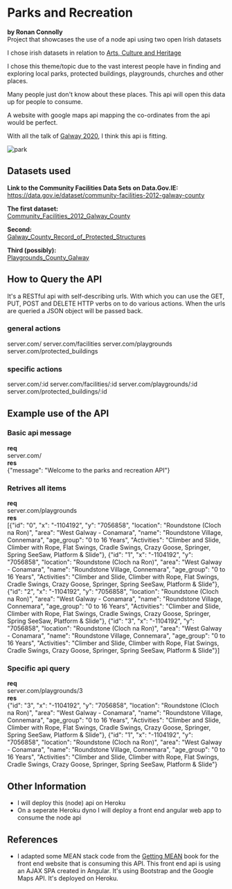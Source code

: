 # Parks and Recreation
**by Ronan Connolly**  
Project that showcases the use of a node api using two open Irish datasets 

I chose irish datasets in relation to [Arts, Culture and Heritage](https://data.gov.ie/data/search?res_format=CSV&theme-primary=Arts)

I chose this theme/topic due to the vast interest people have in finding and exploring local parks, protected buildings, playgrounds, churches and other places.

Many people just don't know about these places.
This api will open this data up for people to consume.

A website with google maps api mapping the co-ordinates from the api would be perfect.

With all the talk of [Galway 2020](http://galway2020.ie/en/), I think this api is fitting.


![park](http://www.destateparks.com/images/parks/alapocas-run/alapocas-run.jpg "Park")

## Datasets used
**Link to the Community Facilities Data Sets on Data.Gov.IE:**  
https://data.gov.ie/dataset/community-facilities-2012-galway-county

**The first dataset:**  
[Community_Facilities_2012_Galway_County](https://data.gov.ie/dataset/community-facilities-2012-galway-county)  

**Second:**  
[Galway_County_Record_of_Protected_Structures](https://data.gov.ie/dataset/galway-county-record-of-protected-structures)  

**Third (possibly):**  
[Playgrounds_County_Galway](https://data.gov.ie/dataset/playgrounds-county-galway)  

## How to Query the API
It's a RESTful api with self-describing urls.
With which you can use the GET, PUT, POST and DELETE HTTP verbs on to do various actions.
When the urls are queried a JSON object will be passed back.

### general actions
server.com/
server.com/facilities
server.com/playgrounds
server.com/protected_buildings

### specific actions
server.com/:id
server.com/facilities/:id
server.com/playgrounds/:id
server.com/protected_buildings/:id


## Example use of the API
### Basic api message
**req**  
server.com/  
**res**  
{"message": "Welcome to the parks and recreation API"}

### Retrives all items
**req**  
server.com/playgrounds  
**res**  
[{"id": "0", "x": "-1104192", "y": "7056858", "location": "Roundstone (Cloch na Ron)", "area": "West Galway - Conamara", "name": "Roundstone Village, Connemara", "age_group": "0 to 16 Years", "Activities": "Climber and Slide, Climber with Rope, Flat Swings, Cradle Swings, Crazy Goose, Springer, Spring SeeSaw, Platform & Slide"}, {"id": "1", "x": "-1104192", "y": "7056858", "location": "Roundstone (Cloch na Ron)", "area": "West Galway - Conamara", "name": "Roundstone Village, Connemara", "age_group": "0 to 16 Years", "Activities": "Climber and Slide, Climber with Rope, Flat Swings, Cradle Swings, Crazy Goose, Springer, Spring SeeSaw, Platform & Slide"}, {"id": "2", "x": "-1104192", "y": "7056858", "location": "Roundstone (Cloch na Ron)", "area": "West Galway - Conamara", "name": "Roundstone Village, Connemara", "age_group": "0 to 16 Years", "Activities": "Climber and Slide, Climber with Rope, Flat Swings, Cradle Swings, Crazy Goose, Springer, Spring SeeSaw, Platform & Slide"}, {"id": "3", "x": "-1104192", "y": "7056858", "location": "Roundstone (Cloch na Ron)", "area": "West Galway - Conamara", "name": "Roundstone Village, Connemara", "age_group": "0 to 16 Years", "Activities": "Climber and Slide, Climber with Rope, Flat Swings, Cradle Swings, Crazy Goose, Springer, Spring SeeSaw, Platform & Slide"}]

### Specific api query
**req**  
server.com/playgrounds/3  
**res**  
{"id": "3", "x": "-1104192", "y": "7056858", "location": "Roundstone (Cloch na Ron)", "area": "West Galway - Conamara", "name": "Roundstone Village, Connemara", "age_group": "0 to 16 Years", "Activities": "Climber and Slide, Climber with Rope, Flat Swings, Cradle Swings, Crazy Goose, Springer, Spring SeeSaw, Platform & Slide"}, {"id": "1", "x": "-1104192", "y": "7056858", "location": "Roundstone (Cloch na Ron)", "area": "West Galway - Conamara", "name": "Roundstone Village, Connemara", "age_group": "0 to 16 Years", "Activities": "Climber and Slide, Climber with Rope, Flat Swings, Cradle Swings, Crazy Goose, Springer, Spring SeeSaw, Platform & Slide"}

## Other Information
 - I will deploy this (node) api on Heroku
 - On a seperate Heroku dyno I will deploy a front end angular web app to consume the node api

## References
- I adapted some MEAN stack code from the [Getting MEAN](http://blog.url) book for the front end website that is consuming this API.
This front end api is using an AJAX SPA created in Angular. It's using Bootstrap and the Google Maps API. It's deployed on Heroku.
